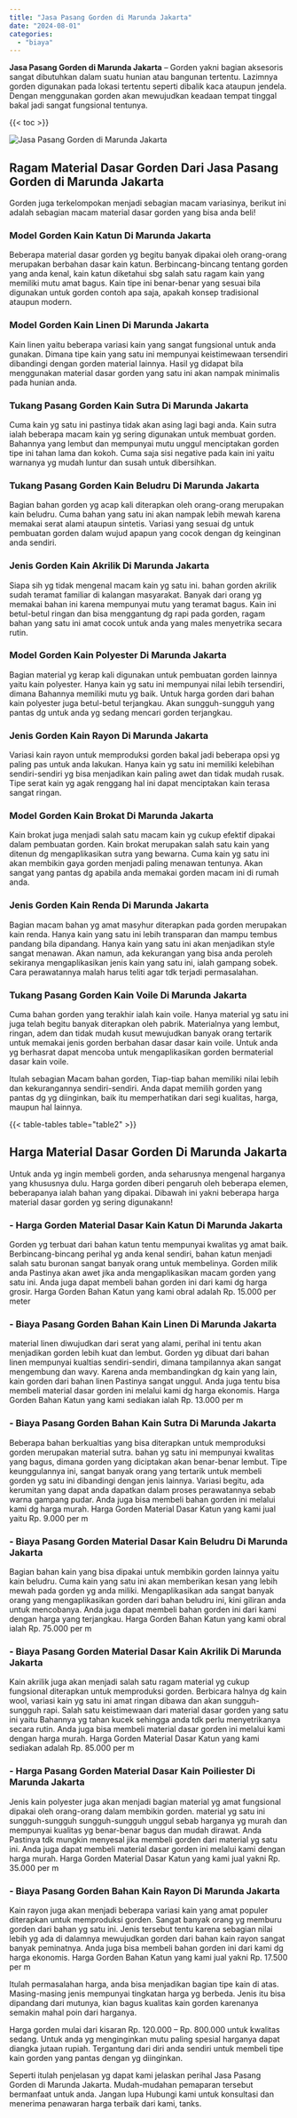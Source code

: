 ```yaml
---
title: "Jasa Pasang Gorden di Marunda Jakarta"
date: "2024-08-01"
categories: 
  - "biaya"
---
```


**Jasa Pasang Gorden di Marunda Jakarta** – Gorden yakni bagian aksesoris sangat dibutuhkan dalam suatu hunian atau bangunan tertentu. Lazimnya gorden digunakan pada lokasi tertentu seperti dibalik kaca ataupun jendela. Dengan menggunakan gorden akan mewujudkan keadaan tempat tinggal bakal jadi sangat fungsional tentunya.

{{< toc >}}

![Jasa Pasang Gorden di Marunda Jakarta](/images/pasang-gorden-murah05.png)

## Ragam Material Dasar Gorden Dari Jasa Pasang Gorden di Marunda Jakarta

Gorden juga terkelompokan menjadi sebagian macam variasinya, berikut ini adalah sebagian macam material dasar gorden yang bisa anda beli!

### Model Gorden Kain Katun Di Marunda Jakarta

Beberapa material dasar gorden yg begitu banyak dipakai oleh orang-orang merupakan berbahan dasar kain katun. Berbincang-bincang tentang gorden yang anda kenal, kain katun diketahui sbg salah satu ragam kain yang memiliki mutu amat bagus. Kain tipe ini benar-benar yang sesuai bila digunakan untuk gorden contoh apa saja, apakah konsep tradisional ataupun modern.

### Model Gorden Kain Linen Di Marunda Jakarta

Kain linen yaitu beberapa variasi kain yang sangat fungsional untuk anda gunakan. Dimana tipe kain yang satu ini mempunyai keistimewaan tersendiri dibandingi dengan gorden material lainnya. Hasil yg didapat bila menggunakan material dasar gorden yang satu ini akan nampak minimalis pada hunian anda.

### Tukang Pasang Gorden Kain Sutra Di Marunda Jakarta

Cuma kain yg satu ini pastinya tidak akan asing lagi bagi anda. Kain sutra ialah beberapa macam kain yg sering digunakan untuk membuat gorden. Bahannya yang lembut dan mempunyai mutu unggul menciptakan gorden tipe ini tahan lama dan kokoh. Cuma saja sisi negative pada kain ini yaitu warnanya yg mudah luntur dan susah untuk dibersihkan.

### Tukang Pasang Gorden Kain Beludru Di Marunda Jakarta

Bagian bahan gorden yg acap kali diterapkan oleh orang-orang merupakan kain beludru. Cuma bahan yang satu ini akan nampak lebih mewah karena memakai serat alami ataupun sintetis. Variasi yang sesuai dg untuk pembuatan gorden dalam wujud apapun yang cocok dengan dg keinginan anda sendiri.

### Jenis Gorden Kain Akrilik Di Marunda Jakarta

Siapa sih yg tidak mengenal macam kain yg satu ini. bahan gorden akrilik sudah teramat familiar di kalangan masyarakat. Banyak dari orang yg memakai bahan ini karena mempunyai mutu yang teramat bagus. Kain ini betul-betul ringan dan bisa menggantung dg rapi pada gorden, ragam bahan yang satu ini amat cocok untuk anda yang males menyetrika secara rutin.

### Model Gorden Kain Polyester Di Marunda Jakarta

Bagian material yg kerap kali digunakan untuk pembuatan gorden lainnya yaitu kain polyester. Hanya kain yg satu ini mempunyai nilai lebih tersendiri, dimana Bahannya memiliki mutu yg baik. Untuk harga gorden dari bahan kain polyester juga betul-betul terjangkau. Akan sungguh-sungguh yang pantas dg untuk anda yg sedang mencari gorden terjangkau.

### Jenis Gorden Kain Rayon Di Marunda Jakarta

Variasi kain rayon untuk memproduksi gorden bakal jadi beberapa opsi yg paling pas untuk anda lakukan. Hanya kain yg satu ini memiliki kelebihan sendiri-sendiri yg bisa menjadikan kain paling awet dan tidak mudah rusak. Tipe serat kain yg agak renggang hal ini dapat menciptakan kain terasa sangat ringan.

### Model Gorden Kain Brokat Di Marunda Jakarta

Kain brokat juga menjadi salah satu macam kain yg cukup efektif dipakai dalam pembuatan gorden. Kain brokat merupakan salah satu kain yang ditenun dg mengaplikasikan sutra yang bewarna. Cuma kain yg satu ini akan membikin gaya gorden menjadi paling menawan tentunya. Akan sangat yang pantas dg apabila anda memakai gorden macam ini di rumah anda.

### Jenis Gorden Kain Renda Di Marunda Jakarta

Bagian macam bahan yg amat masyhur diterapkan pada gorden merupakan kain renda. Hanya kain yang satu ini lebih transparan dan mampu tembus pandang bila dipandang. Hanya kain yang satu ini akan menjadikan style sangat menawan. Akan namun, ada kekurangan yang bisa anda peroleh sekiranya mengaplikasikan jenis kain yang satu ini, ialah gampang sobek. Cara perawatannya malah harus teliti agar tdk terjadi permasalahan.

### Tukang Pasang Gorden Kain Voile Di Marunda Jakarta

Cuma bahan gorden yang terakhir ialah kain voile. Hanya material yg satu ini juga telah begitu banyak diterapkan oleh pabrik. Materialnya yang lembut, ringan, adem dan tidak mudah kusut mewujudkan banyak orang tertarik untuk memakai jenis gorden berbahan dasar dasar kain voile. Untuk anda yg berhasrat dapat mencoba untuk mengaplikasikan gorden bermaterial dasar kain voile.

Itulah sebagian Macam bahan gorden, Tiap-tiap bahan memiliki nilai lebih dan kekurangannya sendiri-sendiri. Anda dapat memilih gorden yang pantas dg yg diinginkan, baik itu memperhatikan dari segi kualitas, harga, maupun hal lainnya.

{{< table-tables table="table2" >}}

## Harga Material Dasar Gorden Di Marunda Jakarta

Untuk anda yg ingin membeli gorden, anda seharusnya mengenal harganya yang khususnya dulu. Harga gorden diberi pengaruh oleh beberapa elemen, beberapanya ialah bahan yang dipakai. Dibawah ini yakni beberapa harga material dasar gorden yg sering digunakann!

### \- Harga Gorden Material Dasar Kain Katun Di Marunda Jakarta

Gorden yg terbuat dari bahan katun tentu mempunyai kwalitas yg amat baik. Berbincang-bincang perihal yg anda kenal sendiri, bahan katun menjadi salah satu buronan sangat banyak orang untuk membelinya. Gorden milik anda Pastinya akan awet jika anda mengaplikasikan macam gorden yang satu ini. Anda juga dapat membeli bahan gorden ini dari kami dg harga grosir. Harga Gorden Bahan Katun yang kami obral adalah Rp. 15.000 per meter

### \- Biaya Pasang Gorden Bahan Kain Linen Di Marunda Jakarta

material linen diwujudkan dari serat yang alami, perihal ini tentu akan menjadikan gorden lebih kuat dan lembut. Gorden yg dibuat dari bahan linen mempunyai kualtias sendiri-sendiri, dimana tampilannya akan sangat mengembung dan wavy. Karena anda membandingkan dg kain yang lain, kain gorden dari bahan linen Pastinya sangat unggul. Anda juga tentu bisa membeli material dasar gorden ini melalui kami dg harga ekonomis. Harga Gorden Bahan Katun yang kami sediakan ialah Rp. 13.000 per m

### \- Biaya Pasang Gorden Bahan Kain Sutra Di Marunda Jakarta

Beberapa bahan berkualtias yang bisa diterapkan untuk memproduksi gorden merupakan material sutra. bahan yg satu ini mempunyai kwalitas yang bagus, dimana gorden yang diciptakan akan benar-benar lembut. Tipe keunggulannya ini, sangat banyak orang yang tertarik untuk membeli gorden yg satu ini dibandingi dengan jenis lainnya. Variasi begitu, ada kerumitan yang dapat anda dapatkan dalam proses perawatannya sebab warna gampang pudar. Anda juga bisa membeli bahan gorden ini melalui kami dg harga murah. Harga Gorden Material Dasar Katun yang kami jual yaitu Rp. 9.000 per m

### \- Biaya Pasang Gorden Material Dasar Kain Beludru Di Marunda Jakarta

Bagian bahan kain yang bisa dipakai untuk membikin gorden lainnya yaitu kain beludru. Cuma kain yang satu ini akan memberikan kesan yang lebih mewah pada gorden yg anda miliki. Mengaplikasikan ada sangat banyak orang yang mengaplikasikan gorden dari bahan beludru ini, kini giliran anda untuk mencobanya. Anda juga dapat membeli bahan gorden ini dari kami dengan harga yang terjangkau. Harga Gorden Bahan Katun yang kami obral ialah Rp. 75.000 per m

### \- Biaya Pasang Gorden Material Dasar Kain Akrilik Di Marunda Jakarta

Kain akrilik juga akan menjadi salah satu ragam material yg cukup fungsional diterapkan untuk memproduksi gorden. Berbicara halnya dg kain wool, variasi kain yg satu ini amat ringan dibawa dan akan sungguh-sungguh rapi. Salah satu keistimewaan dari material dasar gorden yang satu ini yaitu Bahannya yg tahan kucek sehingga anda tdk perlu menyetrikanya secara rutin. Anda juga bisa membeli material dasar gorden ini melalui kami dengan harga murah. Harga Gorden Material Dasar Katun yang kami sediakan adalah Rp. 85.000 per m

### \- Harga Pasang Gorden Material Dasar Kain Poiliester Di Marunda Jakarta

Jenis kain polyester juga akan menjadi bagian material yg amat fungsional dipakai oleh orang-orang dalam membikin gorden. material yg satu ini sungguh-sungguh sungguh-sungguh unggul sebab harganya yg murah dan mempunyai kualitas yg benar-benar bagus dan mudah dirawat. Anda Pastinya tdk mungkin menyesal jika membeli gorden dari material yg satu ini. Anda juga dapat membeli material dasar gorden ini melalui kami dengan harga murah. Harga Gorden Material Dasar Katun yang kami jual yakni Rp. 35.000 per m

### \- Biaya Pasang Gorden Bahan Kain Rayon Di Marunda Jakarta

Kain rayon juga akan menjadi beberapa variasi kain yang amat populer diterapkan untuk memproduksi gorden. Sangat banyak orang yg memburu gorden dari bahan yg satu ini. Jenis tersebut tentu karena sebagian nilai lebih yg ada di dalamnya mewujudkan gorden dari bahan kain rayon sangat banyak peminatnya. Anda juga bisa membeli bahan gorden ini dari kami dg harga ekonomis. Harga Gorden Bahan Katun yang kami jual yakni Rp. 17.500 per m

Itulah permasalahan harga, anda bisa menjadikan bagian tipe kain di atas. Masing-masing jenis mempunyai tingkatan harga yg berbeda. Jenis itu bisa dipandang dari mutunya, kian bagus kualitas kain gorden karenanya semakin mahal poin dari harganya.

Harga gorden mulai dari kisaran Rp. 120.000 – Rp. 800.000 untuk kwalitas sedang. Untuk anda yg menginginkan mutu paling spesial harganya dapat diangka jutaan rupiah. Tergantung dari diri anda sendiri untuk membeli tipe kain gorden yang pantas dengan yg diinginkan.

Seperti itulah penjelasan yg dapat kami jelaskan perihal Jasa Pasang Gorden di Marunda Jakarta. Mudah-mudahan pemaparan tersebut bermanfaat untuk anda. Jangan lupa Hubungi kami untuk konsultasi dan menerima penawaran harga terbaik dari kami, tanks.
